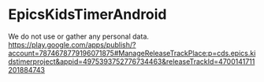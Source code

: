 # EpicsKidsTimerAndroid
We do not use or gather any personal data.
https://play.google.com/apps/publish/?account=7874678779196071875#ManageReleaseTrackPlace:p=cds.epics.kidstimerproject&appid=4975393752776734463&releaseTrackId=4700141711201884743
